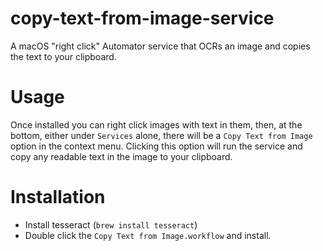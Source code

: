 # copy-text-from-image-service
A macOS "right click" Automator service that OCRs an image and copies the text to your clipboard.

# Usage
Once installed you can right click images with text in them, then, at the bottom, either under `Services` alone, there will be a `Copy Text from Image` option in the context menu. Clicking this option will run the service and copy any readable text in the image to your clipboard.

# Installation
- Install tesseract (`brew install tesseract`)
- Double click the `Copy Text from Image.workflow` and install.

